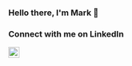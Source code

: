 ### Hello there, I'm Mark 👋

### Connect with me on LinkedIn
[<img align="left" alt="LinkedIn" width="22px" src="https://cdn.jsdelivr.net/npm/simple-icons@v3/icons/linkedin.svg" />][linkedin]

<!--
**mkzheng972/mkzheng972** is a ✨ _special_ ✨ repository because its `README.md` (this file) appears on your GitHub profile.

Here are some ideas to get you started:

- 🔭 I’m currently working on ...
- 🌱 I’m currently learning ...
- 👯 I’m looking to collaborate on ...
- 🤔 I’m looking for help with ...
- 💬 Ask me about ...
- 📫 How to reach me: ...
- 😄 Pronouns: ...
- ⚡ Fun fact: ...
-->


[linkedin]: https://www.linkedin.com/in/mark-zheng27/
